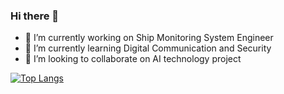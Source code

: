 ### Hi there 👋

- 🔭 I’m currently working on Ship Monitoring System Engineer
- 🌱 I’m currently learning Digital Communication and Security
- 👯 I’m looking to collaborate on AI technology project

[![Top Langs](https://github-readme-stats.vercel.app/api/top-langs/?username=tatsuhirot&layout=compact)](https://github.com/anuraghazra/github-readme-stats)

